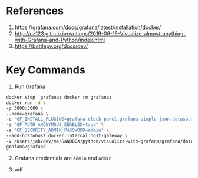 # References

1. <https://grafana.com/docs/grafana/latest/installation/docker/>
2. <http://oz123.github.io/writings/2019-06-16-Visualize-almost-anything-with-Grafana-and-Python/index.html>
3. <https://bottlepy.org/docs/dev/>


# Key Commands

1. Run Grafana

```bash
docker stop  grafana; docker rm grafana;
docker run -d \
-p 3000:3000 \
--name=grafana \
-e "GF_INSTALL_PLUGINS=grafana-clock-panel,grafana-simple-json-datasource" \
-e "GF_AUTH_ANONYMOUS_ENABLED=true" \
-e "GF_SECURITY_ADMIN_PASSWORD=admin" \
--add-host=host.docker.internal:host-gateway \
-v /Users/jah/dev/me/SANDBOX/python/visualize-with-grafana/grafana/datasources:/etc/grafana/provisioning/datasources \
grafana/grafana
```

2. Grafana credentials are `admin` and `admin`

3. adf
